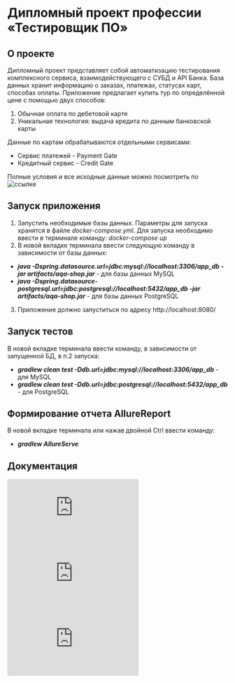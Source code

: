 # Дипломный проект профессии «Тестировщик ПО»
## О проекте
Дипломный проект представляет собой автоматизацию тестирования комплексного сервиса, взаимодействующего с СУБД и API Банка.
База данных хранит информацию о заказах, платежах, статусах карт, способах оплаты.
Приложение предлагает купить тур по определённой цене с помощью двух способов:

1. Обычная оплата по дебетовой карте
2. Уникальная технология: выдача кредита по данным банковской карты

Данные по картам обрабатываются отдельными сервисами:

* Сервис платежей - Payment Gate
* Кредитный сервис - Credit Gate

Полные условия и все исходные данные можно посмотреть по ![ссылке](https://github.com/netology-code/qa-diploma)
## Запуск приложения
1. Запустить необходимые базы данных. Параметры для запуска хранятся в файле *docker-compose.yml*. Для запуска необходимо ввести в терминале команду:
*docker-compose up*
2. В новой вкладке терминала ввести следующую команду в зависимости от базы данных:
* ***java -Dspring.datasource.url=jdbc:mysql://localhost:3306/app_db -jar artifacts/aqa-shop.jar*** - для базы данных MySQL
* ***java -Dspring.datasource-postgresql.url=jdbc:postgresql://localhost:5432/app_db -jar artifacts/aqa-shop.jar*** - для базы данных PostgreSQL
3. Приложение должно запуститься по адресу http://localhost:8080/

## Запуск тестов
В новой вкладке терминала ввести команду, в зависимости от запущенной БД, в п.2 запуска:
* ***gradlew clean test -Ddb.url=jdbc:mysql://localhost:3306/app_db*** - для MySQL
* ***gradlew clean test -Ddb.url=jdbc:postgresql://localhost:5432/app_db*** - для PostgreSQL

## Формирование отчета AllureReport
В новой вкладке терминала или нажав двойной Ctrl ввести команду:
* ***gradlew AllureServe***
## Документация
![План автоматизации тестирования веб-формы сервиса покупки туров интернет-банка](https://github.com/6apblra58/Diplom/blob/master/reports/Plan.md)
![Отчет о проведенном тестировании](https://github.com/6apblra58/Diplom/blob/master/reports/Report.md)
![Отчетный документ по итогам автоматизации](https://github.com/6apblra58/Diplom/blob/master/reports/Summary.md)
